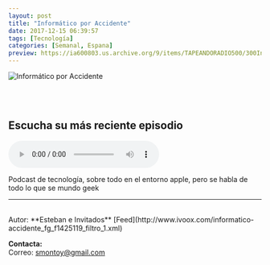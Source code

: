 ```yaml
---
layout: post
title: "Informático por Accidente"
date: 2017-12-15 06:39:57
tags: [Tecnología]
categories: [Semanal, Espana]
preview: https://ia600803.us.archive.org/9/items/TAPEANDORADIO500/300InformaticoAccidente.jpg
---
```


![Informático por Accidente](https://ia600803.us.archive.org/9/items/TAPEANDORADIO500/500InformaticoAccidente.jpg)

<br/>
<br/>

## Escucha su más reciente episodio

<!--reproductor-feed=http://www.ivoox.com/informatico-accidente_fg_f1425119_filtro_1.xml-->
<!--reproductor-start-->
<audio id="audio" preload="auto" controls="" src="http://www.ivoox.com/notas-del-dominio-10_mf_26501053_feed_1.mp3"></audio>
<!--reproductor-end-->

Podcast de tecnología, sobre todo en el entorno apple, pero se habla de todo lo que se mundo geek

_ _ _
<br>
Autor: **Esteban e Invitados**  
[Feed](http://www.ivoox.com/informatico-accidente_fg_f1425119_filtro_1.xml)  



**Contacta:**  
Correo: [smontoy@gmail.com](mailto:smontoy@gmail.com)  
